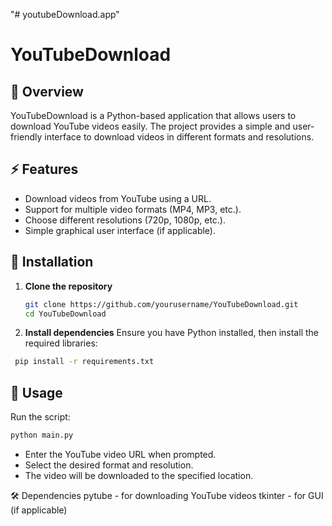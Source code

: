 "# youtubeDownload.app" 
# YouTubeDownload

## 📌 Overview  
YouTubeDownload is a Python-based application that allows users to download YouTube videos easily. The project provides a simple and user-friendly interface to download videos in different formats and resolutions.

## ⚡ Features  
- Download videos from YouTube using a URL.  
- Support for multiple video formats (MP4, MP3, etc.).  
- Choose different resolutions (720p, 1080p, etc.).  
- Simple graphical user interface (if applicable).  

## 🔧 Installation  

1. **Clone the repository**  
   ```sh
   git clone https://github.com/yourusername/YouTubeDownload.git
   cd YouTubeDownload
2. **Install dependencies**
   Ensure you have Python installed, then install the required libraries:
  ```sh
   pip install -r requirements.txt
  ```
## 🚀 Usage
Run the script:
   ```sh
  python main.py
  ```
- Enter the YouTube video URL when prompted.
- Select the desired format and resolution.
- The video will be downloaded to the specified location.

🛠 Dependencies
pytube - for downloading YouTube videos
tkinter - for GUI (if applicable)
